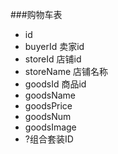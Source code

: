 ###购物车表
- id
- buyerId 卖家id
- storeId 店铺id
- storeName 店铺名称
- goodsId 商品id
- goodsName
- goodsPrice
- goodsNum
- goodsImage
- ?组合套装ID